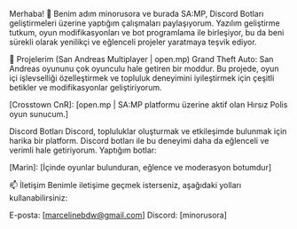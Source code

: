 Merhaba! 👋
Benim adım minorusora ve burada SA:MP, Discord Botları geliştirmeleri üzerine yaptığım çalışmaları paylaşıyorum. Yazılım geliştirme tutkum, oyun modifikasyonları ve bot programlama ile birleşiyor, bu da beni sürekli olarak yenilikçi ve eğlenceli projeler yaratmaya teşvik ediyor.

🚀 Projelerim
(San Andreas Multiplayer | open.mp)
Grand Theft Auto: San Andreas oyununu çok oyunculu hale getiren bir moddur. Bu projede, oyun içi işlevselliği özelleştirmek ve topluluk deneyimini iyileştirmek için çeşitli betikler ve modifikasyonlar geliştiriyorum.

[Crosstown CnR]: [open.mp | SA:MP platformu üzerine aktif olan Hırsız Polis oyun sunucum.]

Discord Botları
Discord, topluluklar oluşturmak ve etkileşimde bulunmak için harika bir platform. Discord botları ile bu deneyimi daha da eğlenceli ve verimli hale getiriyorum. Yaptığım botlar:

[Marin]: [İçinde oyunlar bulunduran, eğlence ve moderasyon botumdur]

📫 İletişim
Benimle iletişime geçmek isterseniz, aşağıdaki yolları kullanabilirsiniz:

E-posta: [marcelinebdw@gmail.com]
Discord: [minorusora]
